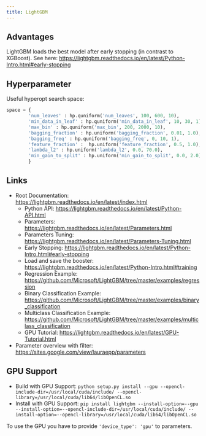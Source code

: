 ```yaml
---
title: LightGBM
---
```


## Advantages
LightGBM loads the best model after early stopping (in contrast to
XGBoost). See here:
<https://lightgbm.readthedocs.io/en/latest/Python-Intro.html#early-stopping>

## Hyperparameter
Useful hyperopt search space:

``` python
space = {
        'num_leaves' : hp.quniform('num_leaves', 100, 600, 10),
        'min_data_in_leaf' : hp.quniform('min_data_in_leaf', 10, 30, 1),
        'max_bin' : hp.quniform('max_bin', 200, 2000, 10),
        'bagging_fraction' : hp.uniform('bagging_fraction', 0.01, 1.0),
        'bagging_freq' : hp.quniform('bagging_freq', 0, 10, 1),
        'feature_fraction' :  hp.uniform('feature_fraction', 0.5, 1.0),
        'lambda_l2' : hp.uniform('lambda_l2', 0.0, 70.0),
        'min_gain_to_split' : hp.uniform('min_gain_to_split', 0.0, 2.0),
        }
```

## Links
  - Root Documentation:
    <https://lightgbm.readthedocs.io/en/latest/index.html>
      - Python API:
        <https://lightgbm.readthedocs.io/en/latest/Python-API.html>
      - Parameters:
        <https://lightgbm.readthedocs.io/en/latest/Parameters.html>
      - Parameters Tuning:
        <https://lightgbm.readthedocs.io/en/latest/Parameters-Tuning.html>
      - Early Stopping:
        <https://lightgbm.readthedocs.io/en/latest/Python-Intro.html#early-stopping>
      - Load and save the booster:
        <https://lightgbm.readthedocs.io/en/latest/Python-Intro.html#training>
      - Regression Example:
        <https://github.com/Microsoft/LightGBM/tree/master/examples/regression>
      - Binary Classification Example:
        <https://github.com/Microsoft/LightGBM/tree/master/examples/binary_classification>
      - Multiclass Classification Example:
        <https://github.com/Microsoft/LightGBM/tree/master/examples/multiclass_classification>
      - GPU Tutorial:
        <https://lightgbm.readthedocs.io/en/latest/GPU-Tutorial.html>
  - Parameter overview with filter:
    <https://sites.google.com/view/lauraepp/parameters>

## GPU Support
  - Build with GPU Support: `python setup.py install --gpu
    --opencl-include-dir=/usr/local/cuda/include/
    --opencl-library=/usr/local/cuda/lib64/libOpenCL.so`
  - Install with GPU Support: `pip install lightgbm
    --install-option=--gpu
    --install-option=--opencl-include-dir=/usr/local/cuda/include/
    --install-option=--opencl-library=/usr/local/cuda/lib64/libOpenCL.so`

To use the GPU you have to provide `'device_type': 'gpu'` to parameters.
